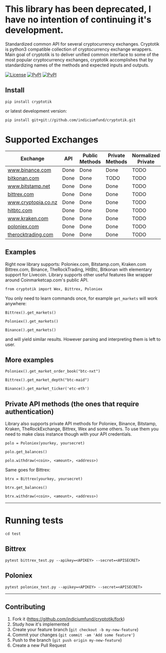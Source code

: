 
# This library has been deprecated, I have no intention of continuing it's development.

Standardized common API for several cryptocurrency exchanges.
Cryptotik is python3 compatible collection of cryptocurrency exchange wrappers.
Main goal of cryptotik is to deliver unified common interface to some of the most popular cryptocurrency exchanges, cryptotik accomplishes that by standardizing names of the methods and expected inputs and outputs.

[![License](https://img.shields.io/badge/License-BSD%203--Clause-blue.svg)](https://opensource.org/licenses/BSD-3-Clause)
[![PyPI](https://img.shields.io/pypi/l/cryptotik.svg?style=flat-square)]()
[![PyPI](https://img.shields.io/pypi/v/cryptotik.svg?style=flat-square)](https://pypi.python.org/pypi/cryptotik/)

## Install

`pip install cryptotik`

or latest development version:

`pip install git+git://github.com/indiciumfund/cryptotik.git`

# Supported Exchanges
| Exchange            | API  | Public Methods    | Private Methods    | Normalized Private | Normalized Public | Tests |
|---------------------|------|-------------------|--------------------|--------------------|-------------------|-------|
| www.binance.com     | Done | Done              | Done               | TODO               | Done              | Done  |
| [bitkonan.com](https://bitkonan.com/)        | Done | Done              | TODO                 | TODO             | TODO              | TODO  |
| www.bitstamp.net    | Done | Done              | Done               | TODO               | Done              | Done  |
| [bittrex.com](https://bittrex.com/)         | Done | Done              | Done               | TODO             | Done              | Done  |
| www.cryptopia.co.nz | Done | Done              | Done               | TODO               | Done              | Done  |
| [hitbtc.com](https://hitbtc.com/)          | Done | Done              | Done                 | TODO             | Done              | Done  |
| www.kraken.com      | Done | Done              | Done               | TODO               | Done              | Done  |
| [poloniex.com](https://poloniex.com/)        | Done | Done              | Done               | TODO               | Done              | Done  |
| [therocktrading.com](https://therocktrading.com/)  | Done | Done              | Done               | TODO               | Done              | Done  |


## Examples

Right now library supports: Poloniex.com, Bitstamp.com, Kraken.com Bittrex.com, Binance, TheRockTrading, HitBtc, Bitkonan with elementary support for Livecoin.
Library supports other useful features like wrapper around Coinmarketcap.com's public API.

`from cryptotik import Wex, Bittrex, Poloniex`

You only need to learn commands once, for example `get_markets` will work anywhere:

`Bittrex().get_markets()`

`Poloniex().get_markets()`

`Binance().get_markets()`

and will yield similar results. However parsing and interpreting them is left to user.

## More examples

`Poloniex().get_market_order_book("btc-nxt")`

`Bittrex().get_market_depth("btc-maid")`

`Binance().get_market_ticker('etc-eth')`

## Private API methods (the ones that require authentication)

Library also supports private API methods for Poloniex, Binance, Bitstamp, Kraken, TheRockExchange, Bittrex, Wex and some others.
To use them you need to make class instance though with your API credentials.

`polo = Poloniex(yourkey, yoursecret)`

`polo.get_balances()`

`polo.withdraw(<coin>, <amount>, <address>)`

Same goes for Bittrex:

`btrx = Bittrex(yourkey, yoursecret)`

`btrx.get_balances()`

`btrx.withdraw(<coin>, <amount>, <address>)`

----------------------------------------------------------

# Running tests

`cd test`

## Bittrex
`pytest bittrex_test.py --apikey=<APIKEY> --secret=<APISECRET>`

## Poloniex
`pytest poloniex_test.py --apikey=<APIKEY> --secret=<APISECRET>`

____________________________________________________________

## Contributing

1. Fork it (https://github.com/indiciumfund/cryptotik/fork)
2. Study how it's implemented
3. Create your feature branch (`git checkout -b my-new-feature`)
4. Commit your changes (`git commit -am 'Add some feature'`)
5. Push to the branch (`git push origin my-new-feature`)
6. Create a new Pull Request
